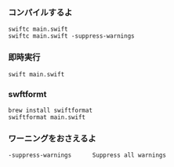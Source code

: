 ### コンパイルするよ
```
swiftc main.swift 
swiftc main.swift -suppress-warnings 
```

### 即時実行
```
swift main.swift
```

### swftformt
```
brew install swiftformat
swiftformat main.swift
```
### ワーニングをおさえるよ  
```
-suppress-warnings      Suppress all warnings  
```